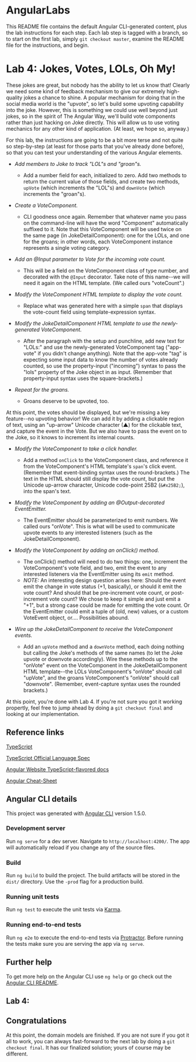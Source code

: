 # AngularLabs

This README file contains the default Angular CLI-generated content, plus the lab instructions for each step. Each lab step is tagged with a branch, so to start on the first lab, simply `git checkout master`, examine the README file for the instructions, and begin.

# Lab 4: Jokes, Votes, LOLs, Oh My!

These jokes are great, but nobody has the ability to let us know that! Clearly we need some kind of feedback mechanism to give our extremely high-quality jokes a chance to shine. A popular mechanism for doing that in the social media world is the "upvote", so let's build some upvoting capability into the joke. However, this is something we could use well beyond just jokes, so in the spirit of The Angular Way, we'll build vote components rather than just hacking on Joke directly. This will allow us to use voting mechanics for any other kind of application. (At least, we hope so, anyway.)

For this lab, the instructions are going to be a bit more terse and not quite so step-by-step (at least for those parts that you've already done before), so that you can test your understanding of the various Angular elements.

* *Add members to Joke to track "LOL"s and "groan"s.* 
  * Add a number field for each, initialized to zero. Add two methods to return the current value of those fields, and create two methods, `upVote` (which increments the "LOL"s) and `downVote` (which increments the "groan"s).

* *Create a VoteComponent.* 
  * CLI goodness once again. Remember that whatever name you pass on the command-line will have the word "Component" automatically suffixed to it. Note that this VoteComponent will be used twice on the same page (in JokeDetailComponent): one for the LOLs, and one for the groans; in other words, each VoteComponent instance represents a single voting category.

* *Add an @Input parameter to Vote for the incoming vote count.* 
  * This will be a field on the VoteComponent class of type number, and decorated with the `@Input` decorator. Take note of this name--we will need it again on the HTML template. (We called ours "voteCount".)

* *Modify the VoteComponent HTML template to display the vote count.* 
  * Replace what was generated here with a simple `span` that displays the vote-count field using template-expression syntax.

* *Modify the JokeDetailComponent HTML template to use the newly-generated VoteComponent.* 
  * After the paragraph with the setup and punchline, add new text for "LOLs:" and use the newly-generated VoteComponent tag ("app-vote" if you didn't change anything). Note that the app-vote "tag" is expecting some input data to know the number of votes already counted, so use the property-input ("incoming") syntax to pass the "lols" property of the Joke object in as input. (Remember that property-input syntax uses the square-brackets.)

* *Repeat for the groans.* 
  * Groans deserve to be upvoted, too.

At this point, the votes should be displayed, but we're missing a key feature--no upvoting behavior! We can add it by adding a clickable region of text, using an "up-arrow" Unicode character (&#x25B2;) for the clickable text, and capture the event in the Vote. But we also have to pass the event on to the Joke, so it knows to increment its internal counts.

* *Modify the VoteComponent to take a click handler.* 
  * Add a method `onClick` to the VoteComponent class, and reference it from the VoteComponent's HTML template's `span`'s click event. (Remember that event-binding syntax uses the round-brackets.) The text in the HTML should still display the vote count, but put the Unicode up-arrow character, Unicode code-point 25B2 (`&#x25B2;`), into the span's text.

* *Modify the VoteComponent by adding an @Output-decorated EventEmitter.* 
  * The EventEmitter should be parameterized to emit numbers. We called ours "onVote". This is what will be used to communicate upvote events to any interested listeners (such as the JokeDetailComponent).

* *Modify the VoteComponent by adding an onClick() method.* 
  * The onClick() method will need to do two things: one, increment the VoteComponent's vote field, and two, emit the event to any interested listeners via the EventEmitter using its `emit` method.
  * *NOTE:* An interesting design question arises here: Should the event emit the change in vote status (+1, basically), or should it emit the vote count? And should that be pre-increment vote count, or post-increment vote count? We chose to keep it simple and just emit a "+1", but a strong case could be made for emitting the vote count. Or the EventEmitter could emit a tuple of (old, new) values, or a custom VoteEvent object, or.... Possibilities abound.

* *Wire up the JokeDetailComponent to receive the VoteComponent events.* 
  * Add an `upVote` method and a `downVote` method, each doing nothing but calling the Joke's methods of the same names (to let the Joke upvote or downvote accordingly). Wire these methods up to the "onVote" event on the VoteComponent in the JokeDetailComponent HTML template--the LOLs VoteComponent's "onVote" should call "upVote", and the groans VoteComponent's "onVote" should call "downvote". (Remember, event-capture syntax uses the rounded brackets.)

At this point, you're done with Lab 4. If you're not sure you got it working propertly, feel free to jump ahead by doing a `git checkout final` and looking at our implementation.

## Reference links

[TypeScript](https://github.com/Microsoft/TypeScript)

[TypeScript Official Language Spec](https://github.com/Microsoft/TypeScript/tree/2.1/doc)

[Angular Website TypeScript-flavored docs](https://angular.io/docs/ts/latest/)

[Angular Cheat-Sheet](https://angular.io/docs/ts/latest/guide/cheatsheet.html)

## Angular CLI details

This project was generated with [Angular CLI](https://github.com/angular/angular-cli) version 1.5.0.

### Development server
Run `ng serve` for a dev server. Navigate to `http://localhost:4200/`. The app will automatically reload if you change any of the source files.

### Build

Run `ng build` to build the project. The build artifacts will be stored in the `dist/` directory. Use the `-prod` flag for a production build.

### Running unit tests

Run `ng test` to execute the unit tests via [Karma](https://karma-runner.github.io).

### Running end-to-end tests

Run `ng e2e` to execute the end-to-end tests via [Protractor](http://www.protractortest.org/).
Before running the tests make sure you are serving the app via `ng serve`.

## Further help

To get more help on the Angular CLI use `ng help` or go check out the [Angular CLI README](https://github.com/angular/angular-cli/blob/master/README.md).


## Lab 4: 



## Congratulations

At this point, the domain models are finished. If you are not sure if you got it all to work, you can always fast-forward to the next lab by doing a `git checkout final`. It has our finalized solution; yours of course may be different.


